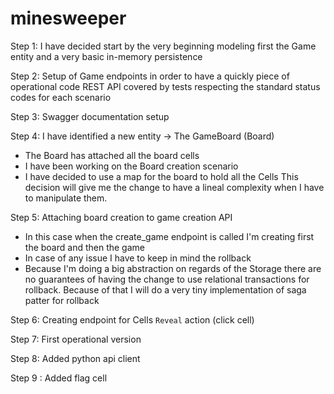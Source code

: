 # minesweeper

Step 1:
 I have decided start by the very beginning modeling first the Game entity 
 and a very basic in-memory persistence
 
Step 2:
  Setup of Game endpoints in order to have a quickly piece of operational code
  REST API covered by tests respecting the standard status codes for each scenario

Step 3:
  Swagger documentation setup

Step 4: I have identified a new entity -> The GameBoard (Board)
 * The Board has attached all the board cells
 * I have been working on the Board creation scenario
 * I have decided to use a map for the board to hold all the Cells
   This decision will give me the change to have a lineal complexity when I have to manipulate them.
   
Step 5: Attaching board creation to game creation API
  * In this case when the create_game endpoint is called I'm creating first the board and then the game
  * In case of any issue I have to keep in mind the rollback
  * Because I'm doing a big abstraction on regards of the Storage there are no guarantees of having
    the change to use relational transactions for rollback.
    Because of that I will do a very tiny implementation of saga patter for rollback
    
Step 6: Creating endpoint for Cells ``Reveal``  action (click cell)

Step 7: First operational version

Step 8: Added python api client

Step 9 : Added flag cell